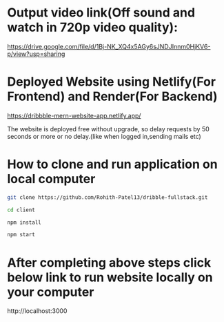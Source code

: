 # Output video link(Off sound and watch in 720p video quality):
https://drive.google.com/file/d/1Bj-NK_XQ4x5AGy6sJNDJInnm0HjKV6-p/view?usp=sharing


# Deployed Website using Netlify(For Frontend) and Render(For Backend) 
https://dribbble-mern-website-app.netlify.app/


The website is deployed free without upgrade, so delay requests by 50 seconds or more or no delay.(like when logged in,sending mails etc)








# How to clone and run application on local computer
```sh
git clone https://github.com/Rohith-Patel13/dribble-fullstack.git
```

```sh
cd client
```

```sh
npm install
```

```sh
npm start
```

# After completing above steps click below link to run website locally on your computer 
http://localhost:3000



